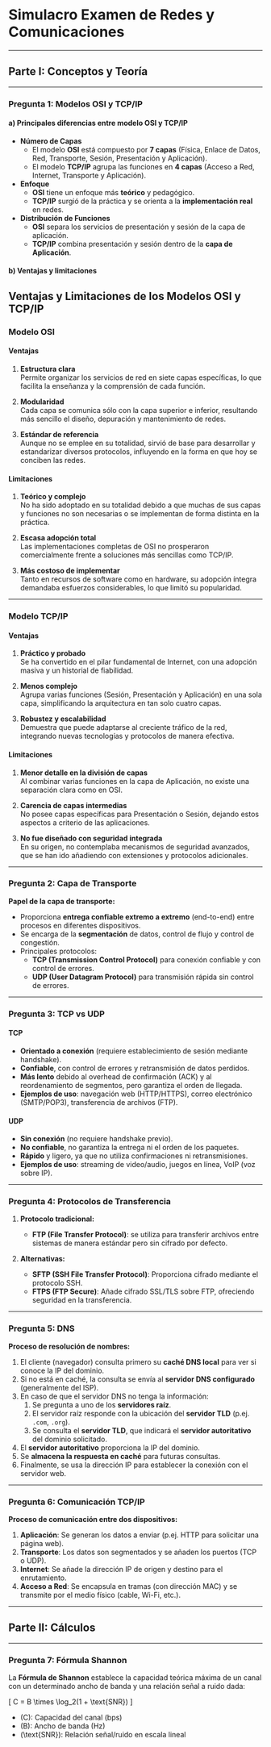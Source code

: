 # **Simulacro Examen de Redes y Comunicaciones**

---

## **Parte I: Conceptos y Teoría**

---

### **Pregunta 1: Modelos OSI y TCP/IP**

#### **a) Principales diferencias entre modelo OSI y TCP/IP**

- **Número de Capas**  
  - El modelo **OSI** está compuesto por **7 capas** (Física, Enlace de Datos, Red, Transporte, Sesión, Presentación y Aplicación).  
  - El modelo **TCP/IP** agrupa las funciones en **4 capas** (Acceso a Red, Internet, Transporte y Aplicación).
- **Enfoque**  
  - **OSI** tiene un enfoque más **teórico** y pedagógico.  
  - **TCP/IP** surgió de la práctica y se orienta a la **implementación real** en redes.
- **Distribución de Funciones**  
  - **OSI** separa los servicios de presentación y sesión de la capa de aplicación.  
  - **TCP/IP** combina presentación y sesión dentro de la **capa de Aplicación**.

#### **b) Ventajas y limitaciones**

## **Ventajas y Limitaciones de los Modelos OSI y TCP/IP**

### **Modelo OSI**

#### **Ventajas**
1. **Estructura clara**  
   Permite organizar los servicios de red en siete capas específicas, lo que facilita la enseñanza y la comprensión de cada función.

2. **Modularidad**  
   Cada capa se comunica sólo con la capa superior e inferior, resultando más sencillo el diseño, depuración y mantenimiento de redes.

3. **Estándar de referencia**  
   Aunque no se emplee en su totalidad, sirvió de base para desarrollar y estandarizar diversos protocolos, influyendo en la forma en que hoy se conciben las redes.

#### **Limitaciones**
1. **Teórico y complejo**  
   No ha sido adoptado en su totalidad debido a que muchas de sus capas y funciones no son necesarias o se implementan de forma distinta en la práctica.

2. **Escasa adopción total**  
   Las implementaciones completas de OSI no prosperaron comercialmente frente a soluciones más sencillas como TCP/IP.

3. **Más costoso de implementar**  
   Tanto en recursos de software como en hardware, su adopción íntegra demandaba esfuerzos considerables, lo que limitó su popularidad.

---

### **Modelo TCP/IP**

#### **Ventajas**
1. **Práctico y probado**  
   Se ha convertido en el pilar fundamental de Internet, con una adopción masiva y un historial de fiabilidad.

2. **Menos complejo**  
   Agrupa varias funciones (Sesión, Presentación y Aplicación) en una sola capa, simplificando la arquitectura en tan solo cuatro capas.

3. **Robustez y escalabilidad**  
   Demuestra que puede adaptarse al creciente tráfico de la red, integrando nuevas tecnologías y protocolos de manera efectiva.

#### **Limitaciones**
1. **Menor detalle en la división de capas**  
   Al combinar varias funciones en la capa de Aplicación, no existe una separación clara como en OSI.

2. **Carencia de capas intermedias**  
   No posee capas específicas para Presentación o Sesión, dejando estos aspectos a criterio de las aplicaciones.

3. **No fue diseñado con seguridad integrada**  
   En su origen, no contemplaba mecanismos de seguridad avanzados, que se han ido añadiendo con extensiones y protocolos adicionales.


---

### **Pregunta 2: Capa de Transporte**

**Papel de la capa de transporte:**
- Proporciona **entrega confiable extremo a extremo** (end-to-end) entre procesos en diferentes dispositivos.
- Se encarga de la **segmentación** de datos, control de flujo y control de congestión.
- Principales protocolos:  
  - **TCP (Transmission Control Protocol)** para conexión confiable y con control de errores.  
  - **UDP (User Datagram Protocol)** para transmisión rápida sin control de errores.

---

### **Pregunta 3: TCP vs UDP**

#### **TCP**
- **Orientado a conexión** (requiere establecimiento de sesión mediante handshake).  
- **Confiable**, con control de errores y retransmisión de datos perdidos.  
- **Más lento** debido al overhead de confirmación (ACK) y al reordenamiento de segmentos, pero garantiza el orden de llegada.  
- **Ejemplos de uso**: navegación web (HTTP/HTTPS), correo electrónico (SMTP/POP3), transferencia de archivos (FTP).

#### **UDP**
- **Sin conexión** (no requiere handshake previo).  
- **No confiable**, no garantiza la entrega ni el orden de los paquetes.  
- **Rápido** y ligero, ya que no utiliza confirmaciones ni retransmisiones.  
- **Ejemplos de uso**: streaming de video/audio, juegos en línea, VoIP (voz sobre IP).

---

### **Pregunta 4: Protocolos de Transferencia**

1. **Protocolo tradicional:**  
   - **FTP (File Transfer Protocol)**: se utiliza para transferir archivos entre sistemas de manera estándar pero sin cifrado por defecto.

2. **Alternativas:**
   - **SFTP (SSH File Transfer Protocol)**: Proporciona cifrado mediante el protocolo SSH.  
   - **FTPS (FTP Secure)**: Añade cifrado SSL/TLS sobre FTP, ofreciendo seguridad en la transferencia.

---

### **Pregunta 5: DNS**

**Proceso de resolución de nombres:**
1. El cliente (navegador) consulta primero su **caché DNS local** para ver si conoce la IP del dominio.
2. Si no está en caché, la consulta se envía al **servidor DNS configurado** (generalmente del ISP).
3. En caso de que el servidor DNS no tenga la información:  
   1. Se pregunta a uno de los **servidores raíz**.  
   2. El servidor raíz responde con la ubicación del **servidor TLD** (p.ej. `.com`, `.org`).  
   3. Se consulta el **servidor TLD**, que indicará el **servidor autoritativo** del dominio solicitado.
4. El **servidor autoritativo** proporciona la IP del dominio.
5. Se **almacena la respuesta en caché** para futuras consultas.
6. Finalmente, se usa la dirección IP para establecer la conexión con el servidor web.

---

### **Pregunta 6: Comunicación TCP/IP**

**Proceso de comunicación entre dos dispositivos:**
1. **Aplicación**: Se generan los datos a enviar (p.ej. HTTP para solicitar una página web).  
2. **Transporte**: Los datos son segmentados y se añaden los puertos (TCP o UDP).  
3. **Internet**: Se añade la dirección IP de origen y destino para el enrutamiento.  
4. **Acceso a Red**: Se encapsula en tramas (con dirección MAC) y se transmite por el medio físico (cable, Wi-Fi, etc.).

---

## **Parte II: Cálculos**

---

### **Pregunta 7: Fórmula Shannon**

La **Fórmula de Shannon** establece la capacidad teórica máxima de un canal con un determinado ancho de banda y una relación señal a ruido dada:

\[
C = B \times \log_2(1 + \text{SNR})
\]

- \(C\): Capacidad del canal (bps)  
- \(B\): Ancho de banda (Hz)  
- \(\text{SNR}\): Relación señal/ruido en escala lineal

